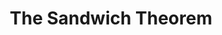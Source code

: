 ---
layout: post
summary: An approximation of \(\pi\) using a Taylor Series.
title: The Sandwich Theorem
image: images/pi.png
type: recipie
permalink: /recipies/sandwich
---